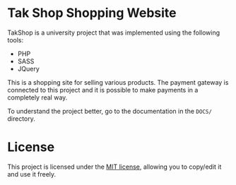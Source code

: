 # Tak Shop Shopping Website

TakShop is a university project that was implemented using the following tools:

- PHP
- SASS
- JQuery

This is a shopping site for selling various products. The payment gateway is connected to this project and it is possible to make payments in a completely real way.

To understand the project better, go to the documentation in the `DOCS/` directory.

# License

This project is licensed under the [MIT license](https://github.com/AryaFardmanesh/TakShop/blob/main/LICENSE), allowing you to copy/edit it and use it freely.
